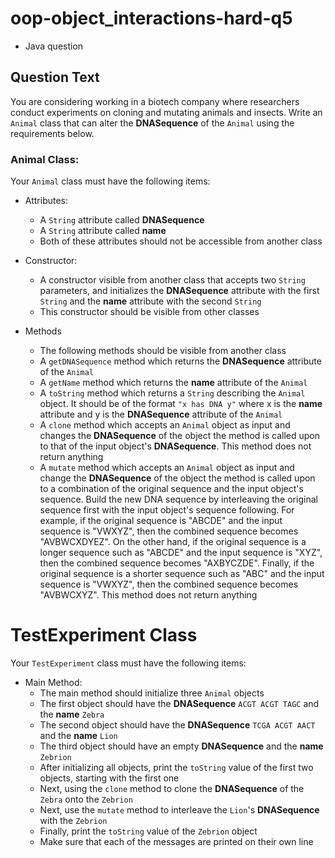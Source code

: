 # oop-object_interactions-hard-q5

- Java question

## Question Text

You are considering working in a biotech company where researchers conduct experiments on cloning and mutating animals 
and insects. Write an `Animal` class that can alter the **DNASequence** of the `Animal` using the requirements below.

### Animal Class:

Your `Animal` class must have the following items:

- Attributes:
    - A `String` attribute called **DNASequence**
    - A `String` attribute called **name**
    - Both of these attributes should not be accessible from another class

- Constructor:
    - A constructor visible from another class that accepts two `String` parameters, and initializes the **DNASequence**
      attribute with the first `String` and the **name** attribute with the second `String`
    - This constructor should be visible from other classes

- Methods
    - The following methods should be visible from another class
    - A `getDNASequence` method which returns the **DNASequence** attribute of the `Animal`
    - A `getName` method which returns the **name** attribute of the `Animal`
    - A `toString` method which returns a `String` describing the `Animal` object. It should be of the format `"x has
      DNA y"` where x is the **name** attribute and y is the **DNASequence** attribute of the `Animal`
    - A `clone` method which accepts an `Animal` object as input and changes the **DNASequence** of the object the 
      method is called upon to that of the input object's **DNASequence**. This method does not return anything
    - A `mutate` method which accepts an `Animal` object as input and change the **DNASequence** of the object the 
      method is called upon to a combination of the original sequence and the input object's sequence. Build the new DNA 
      sequence by interleaving the original sequence first with the input object's sequence following. For example, if 
      the original sequence is "ABCDE" and the input sequence is "VWXYZ", then the combined sequence becomes 
      "AVBWCXDYEZ". On the other hand, if the original sequence is a longer sequence such as "ABCDE" and the input 
      sequence is "XYZ", then the combined sequence becomes "AXBYCZDE". Finally, if the original sequence is a shorter 
      sequence such as "ABC" and the input sequence is "VWXYZ", then the combined sequence becomes "AVBWCXYZ". 
      This method does not return anything
    
# TestExperiment Class

Your `TestExperiment` class must have the following items:

- Main Method:
    - The main method should initialize three `Animal` objects
    - The first object should have the **DNASequence** `ACGT ACGT TAGC` and the **name** `Zebra`
    - The second object should have the **DNASequence** `TCGA ACGT AACT` and the **name** `Lion`
    - The third object should have an empty **DNASequence** and the **name** `Zebrion`
    - After initializing all objects, print the `toString` value of the first two objects, starting with the first one
    - Next, using the `clone` method to clone the **DNASequence** of the `Zebra` onto the `Zebrion`
    - Next, use the `mutate` method to interleave the `Lion`'s **DNASequence** with the `Zebrion` 
    - Finally, print the `toString` value of the `Zebrion` object
    - Make sure that each of the messages are printed on their own line
